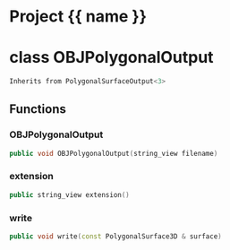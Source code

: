 <script setup>
import {useRoute} from 'vitepress'
const {path} = useRoute()
const tokens = path.split('/')
const words = tokens[2].split('-');
for (let i = 0; i < words.length; i++) {
    words[i] = words[i].charAt(0).toUpperCase() + words[i].slice(1);
    words[i] = words[i].replace('geode', 'Geode')
}
const name = words.join('-');
</script>
# Project {{ name }}

# class OBJPolygonalOutput


```cpp
Inherits from PolygonalSurfaceOutput<3>
```



## Functions

### OBJPolygonalOutput

```cpp
public void OBJPolygonalOutput(string_view filename)
```


### extension

```cpp
public string_view extension()
```


### write

```cpp
public void write(const PolygonalSurface3D & surface)
```




